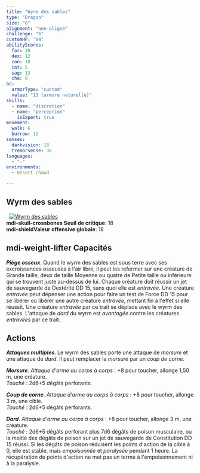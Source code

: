```yaml
---
title: "Wyrm des sables"
type: "Dragon"
size: "G"
alignment: "non-aligné"
challenge: "6"
customHP: "84"
abilityScores:
  for: 20
  dex: 12
  con: 18
  int: 5
  sag: 13
  cha: 8
ac:
  armorType: "custom"
  value: "13 (armure naturelle)"
skills:
  - name: "discretion"
  - name: "perception"
    isExpert: true
movement:
  walk: 6
  burrow: 12
senses:
  darkvision: 18
  tremorsense: 36
languages:
  - "—"
environments:
  - Désert chaud

---
```

## Wyrm des sables
&nbsp;
[![Wyrm des sables](https://www.douaratil.fr/illustrations/dragon/wyrmdessablesm.png)](https://www.douaratil.fr/illustrations/dragon/wyrmdessables.jpg)  
**<v-icon>mdi-skull-crossbones</v-icon> Seuil de critique**: 18          
**<v-icon>mdi-shield</v-icon>Valeur offensive globale**: 18    
## <v-icon>mdi-weight-lifter</v-icon> Capacités
_**Piège osseux**_. Quand le wyrm des sables est sous terre avec ses excroissances osseuses à l'air libre, il peut les refermer sur une créature de Grande taille, deux de taille Moyenne ou quatre de Petite taille ou inférieure qui se trouvent juste au-dessus de lui. Chaque créature doit réussir un jet de sauvegarde de Dextérité DD 15, sans quoi elle est _entravée_. Une créature _entravée_ peut dépenser une action pour faire un test de Force DD 15 pour se libérer ou libérer une autre créature _entravée_, mettant fin à l'effet si elle réussit. Une créature _entravée_ par ce trait se déplace avec le wyrm des sables. L'attaque de _dard_ du wyrm est _avantagée_ contre les créatures _entravées_ par ce trait.

## Actions
_**Attaques multiples**_. Le wyrm des sables porte une attaque de _morsure_ et une attaque de _dard_. Il peut remplacer la _morsure_ par un _coup de corne_.

_**Morsure**_. _Attaque d'arme au corps à corps_ : +8 pour toucher, allonge 1,50 m, une créature.  
_Touché_ : 2d6+5 dégâts perforants.

_**Coup de corne**_. _Attaque d'arme au corps à corps_ : +8 pour toucher, allonge 3 m, une cible.  
_Touché_ : 2d6+5 dégâts perforants.

_**Dard**_. _Attaque d'arme au corps à corps_ : +8 pour toucher, allonge 3 m, une créature.  
_Touché_ : 2d6+5 dégâts perforant plus 7d6 dégâts de poison musculaire, ou la moitié des dégâts de poison sur un jet de sauvegarde de Constitution DD 15 réussi. Si les dégâts de poison réduisent les points d'action de la cible à 0, elle est stable, mais _empoisonnée_ et _paralysée_ pendant 1 heure. La récupération de points d'action ne met pas un terme à l'empoisonnement ni à la paralysie.
